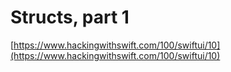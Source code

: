 # Structs, part 1

[https://www.hackingwithswift.com/100/swiftui/10](https://www.hackingwithswift.com/100/swiftui/10)
